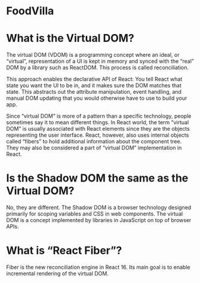 # FoodVilla

# What is the Virtual DOM?

The virtual DOM (VDOM) is a programming concept where an ideal, or “virtual”, representation of a UI is kept in memory and synced with the “real” DOM by a library such as ReactDOM. This process is called reconciliation.

This approach enables the declarative API of React: You tell React what state you want the UI to be in, and it makes sure the DOM matches that state. This abstracts out the attribute manipulation, event handling, and manual DOM updating that you would otherwise have to use to build your app.

Since “virtual DOM” is more of a pattern than a specific technology, people sometimes say it to mean different things. In React world, the term “virtual DOM” is usually associated with React elements since they are the objects representing the user interface. React, however, also uses internal objects called “fibers” to hold additional information about the component tree. They may also be considered a part of “virtual DOM” implementation in React.

# Is the Shadow DOM the same as the Virtual DOM?

No, they are different. The Shadow DOM is a browser technology designed primarily for scoping variables and CSS in web components. The virtual DOM is a concept implemented by libraries in JavaScript on top of browser APIs.

# What is “React Fiber”?

Fiber is the new reconciliation engine in React 16. Its main goal is to enable incremental rendering of the virtual DOM. 






